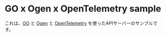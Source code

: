 # GO x Ogen x OpenTelemetry sample

これは、[GO](https://golang.org/) と [Ogen](https://github.com/ogen-go/ogen) と [OpenTelemetry](https://opentelemetry.io/) を使ったAPIサーバーのサンプルです。
